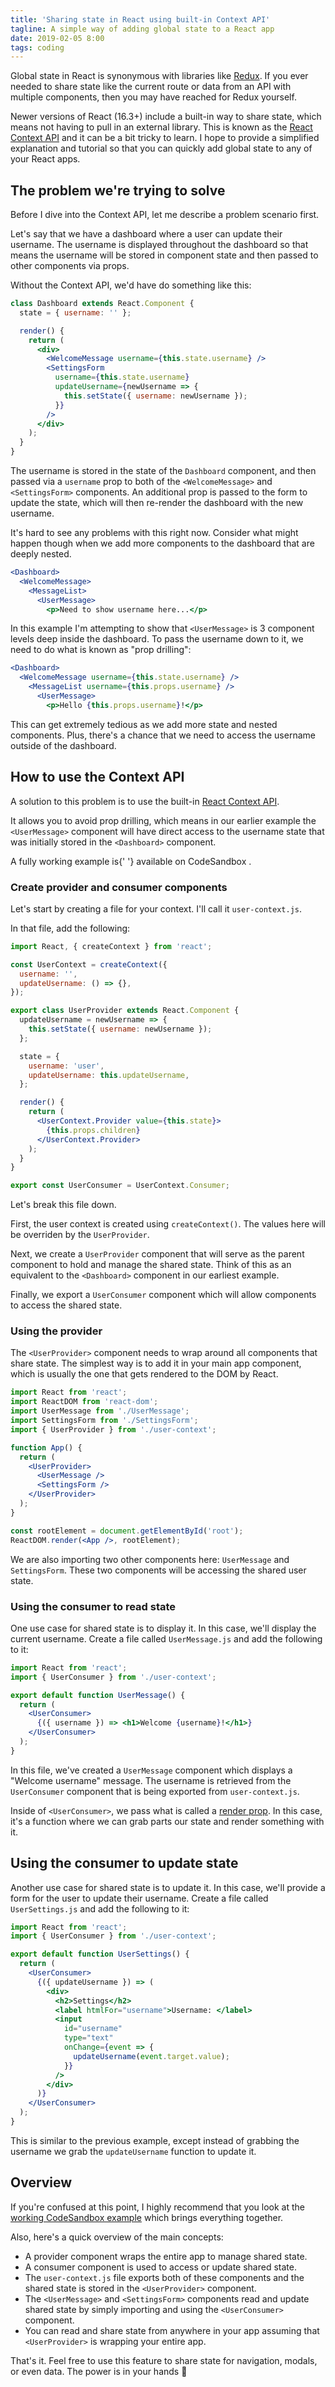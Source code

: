 ```yaml
---
title: 'Sharing state in React using built-in Context API'
tagline: A simple way of adding global state to a React app
date: 2019-02-05 8:00
tags: coding
---
```


Global state in React is synonymous with libraries like [Redux](https://redux.js.org/). If you ever needed to share state like the current route or data from an API with multiple components, then you may have reached for Redux yourself.

Newer versions of React (16.3+) include a built-in way to share state, which means not having to pull in an external library. This is known as the [React Context API](https://reactjs.org/docs/context.html) and it can be a bit tricky to learn. I hope to provide a simplified explanation and tutorial so that you can quickly add global state to any of your React apps.

## The problem we're trying to solve

Before I dive into the Context API, let me describe a problem scenario first.

Let's say that we have a dashboard where a user can update their username. The username is displayed throughout the dashboard so that means the username will be stored in component state and then passed to other components via props.

Without the Context API, we'd have do something like this:

```jsx
class Dashboard extends React.Component {
  state = { username: '' };

  render() {
    return (
      <div>
        <WelcomeMessage username={this.state.username} />
        <SettingsForm
          username={this.state.username}
          updateUsername={newUsername => {
            this.setState({ username: newUsername });
          }}
        />
      </div>
    );
  }
}
```

The username is stored in the state of the `Dashboard` component, and then passed via a `username` prop to both of the `<WelcomeMessage>` and `<SettingsForm>` components. An additional prop is passed to the form to update the state, which will then re-render the dashboard with the new username.

It's hard to see any problems with this right now. Consider what might happen though when we add more components to the dashboard that are deeply nested.

```jsx
<Dashboard>
  <WelcomeMessage>
    <MessageList>
      <UserMessage>
        <p>Need to show username here...</p>
```

In this example I'm attempting to show that `<UserMessage>` is 3 component levels deep inside the dashboard. To pass the username down to it, we need to do what is known as "prop drilling":

```jsx
<Dashboard>
  <WelcomeMessage username={this.state.username} />
    <MessageList username={this.props.username} />
      <UserMessage>
        <p>Hello {this.props.username}!</p>
```

This can get extremely tedious as we add more state and nested components. Plus, there's a chance that we need to access the username outside of the dashboard.

## How to use the Context API

A solution to this problem is to use the built-in [React Context API](https://reactjs.org/docs/context.html).

It allows you to avoid prop drilling, which means in our earlier example the `<UserMessage>` component will have direct access to the username state that was initially stored in the `<Dashboard>` component.

<Alert>
  A fully working example is{' '}
  <AlertLink href="https://codesandbox.io/s/kk3myozr5o">
    available on CodeSandbox
  </AlertLink>
  .
</Alert>

### Create provider and consumer components

Let's start by creating a file for your context. I'll call it `user-context.js`.

In that file, add the following:

```jsx
import React, { createContext } from 'react';

const UserContext = createContext({
  username: '',
  updateUsername: () => {},
});

export class UserProvider extends React.Component {
  updateUsername = newUsername => {
    this.setState({ username: newUsername });
  };

  state = {
    username: 'user',
    updateUsername: this.updateUsername,
  };

  render() {
    return (
      <UserContext.Provider value={this.state}>
        {this.props.children}
      </UserContext.Provider>
    );
  }
}

export const UserConsumer = UserContext.Consumer;
```

Let's break this file down.

First, the user context is created using `createContext()`. The values here will be overriden by the `UserProvider`.

Next, we create a `UserProvider` component that will serve as the parent component to hold and manage the shared state. Think of this as an equivalent to the `<Dashboard>` component in our earliest example.

Finally, we export a `UserConsumer` component which will allow components to access the shared state.

### Using the provider

The `<UserProvider>` component needs to wrap around all components that share state. The simplest way is to add it in your main app component, which is usually the one that gets rendered to the DOM by React.

```jsx
import React from 'react';
import ReactDOM from 'react-dom';
import UserMessage from './UserMessage';
import SettingsForm from './SettingsForm';
import { UserProvider } from './user-context';

function App() {
  return (
    <UserProvider>
      <UserMessage />
      <SettingsForm />
    </UserProvider>
  );
}

const rootElement = document.getElementById('root');
ReactDOM.render(<App />, rootElement);
```

We are also importing two other components here: `UserMessage` and `SettingsForm`. These two components will be accessing the shared user state.

### Using the consumer to read state

One use case for shared state is to display it. In this case, we'll display the current username. Create a file called `UserMessage.js` and add the following to it:

```jsx
import React from 'react';
import { UserConsumer } from './user-context';

export default function UserMessage() {
  return (
    <UserConsumer>
      {({ username }) => <h1>Welcome {username}!</h1>}
    </UserConsumer>
  );
}
```

In this file, we've created a `UserMessage` component which displays a "Welcome username" message. The username is retrieved from the `UserConsumer` component that is being exported from `user-context.js`.

Inside of `<UserConsumer>`, we pass what is called a [render prop](https://reactjs.org/docs/render-props.html). In this case, it's a function where we can grab parts our state and render something with it.

## Using the consumer to update state

Another use case for shared state is to update it. In this case, we'll provide a form for the user to update their username. Create a file called `UserSettings.js` and add the following to it:

```jsx
import React from 'react';
import { UserConsumer } from './user-context';

export default function UserSettings() {
  return (
    <UserConsumer>
      {({ updateUsername }) => (
        <div>
          <h2>Settings</h2>
          <label htmlFor="username">Username: </label>
          <input
            id="username"
            type="text"
            onChange={event => {
              updateUsername(event.target.value);
            }}
          />
        </div>
      )}
    </UserConsumer>
  );
}
```

This is similar to the previous example, except instead of grabbing the username we grab the `updateUsername` function to update it.

## Overview

If you're confused at this point, I highly recommend that you look at the [working CodeSandbox example](https://codesandbox.io/s/kk3myozr5o) which brings everything together.

Also, here's a quick overview of the main concepts:

- A provider component wraps the entire app to manage shared state.
- A consumer component is used to access or update shared state.
- The `user-context.js` file exports both of these components and the shared state is stored in the `<UserProvider>` component.
- The `<UserMessage>` and `<SettingsForm>` components read and update shared state by simply importing and using the `<UserConsumer>` component.
- You can read and share state from anywhere in your app assuming that `<UserProvider>` is wrapping your entire app.

That's it. Feel free to use this feature to share state for navigation, modals, or even data. The power is in your hands 💪
